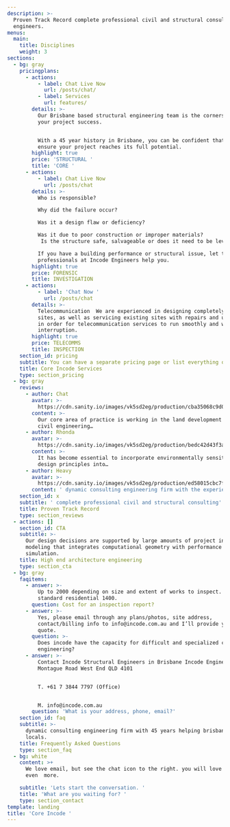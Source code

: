 ```yaml
---
description: >-
  Proven Track Record complete professional civil and structural consulting
  engineers. 
menus:
  main:
    title: Disciplines
    weight: 3
sections:
  - bg: gray
    pricingplans:
      - actions:
          - label: Chat Live Now
            url: /posts/chat/
          - label: Services
            url: features/
        details: >-
          Our Brisbane based structural engineering team is the cornerstone of
          your project success.


          With a 45 year history in Brisbane, you can be confident that we will
          ensure your project reaches its full potential. 
        highlight: true
        price: 'STRUCTURAL '
        title: 'CORE '
      - actions:
          - label: Chat Live Now
            url: /posts/chat
        details: >-
          Who is responsible? 

          Why did the failure occur? 

          Was it a design flaw or deficiency? 

          Was it due to poor construction or improper materials?
           Is the structure safe, salvageable or does it need to be levelled?

          If you have a building performance or structural issue, let the
          professionals at Incode Engineers help you.
        highlight: true
        price: FORENSIC
        title: INVESTIGATION
      - actions:
          - label: 'Chat Now '
            url: /posts/chat
        details: >-
          Telecommunication  We are experienced in designing completely new
          sites, as well as servicing existing sites with repairs and upgrades
          in order for telecommunication services to run smoothly and without
          interruption. 
        highlight: true
        price: TELECOMMS
        title: INSPECTION
    section_id: pricing
    subtitle: You can have a separate pricing page or list everything on the home page.
    title: Core Incode Services
    type: section_pricing
  - bg: gray
    reviews:
      - author: Chat
        avatar: >-
          https://cdn.sanity.io/images/vk5sd2eg/production/cba35068c9d01d6c61dd8e187deee44292494ce5-400x300.gif
        content: >-
          Our core area of practice is working in the land development sector of
          civil engineering…
      - author: Rhonda
        avatar: >-
          https://cdn.sanity.io/images/vk5sd2eg/production/bedc42d43f3a9e8d515fb037263b703625f5068d-301x307.gif
        content: >-
          It has become essential to incorporate environmentally sensitive
          design principles into…
      - author: Heavy
        avatar: >-
          https://cdn.sanity.io/images/vk5sd2eg/production/ed58015cbc7fb886fbf8b200531854ea14baa593-330x370.gif
        content: ' dynamic consulting engineering firm with the experience and knowledge'
    section_id: x
    subtitle: ' complete professional civil and structural consulting'
    title: Proven Track Record
    type: section_reviews
  - actions: []
    section_id: CTA
    subtitle: >-
      Our design decisions are supported by large amounts of project information
      modeling that integrates computational geometry with performance
      simulation. 
    title: High end architecture engineering
    type: section_cta
  - bg: gray
    faqitems:
      - answer: >-
          Up to 2000 depending on size and extent of works to inspect. For
          standard residential 1400.
        question: Cost for an inspection report?
      - answer: >-
          Yes, please email through any plans/photos, site address,
          contact/billing info to info@incode.com.au and I’ll provide you with a
          quote.
        question: >-
          Does incode have the capacity for difficult and specialized civil
          engineering?
      - answer: >-
          Contact Incode Structural Engineers in Brisbane Incode Engineers 4/258
          Montague Road West End QLD 4101


          T. +61 7 3844 7797 (Office)


          M. info@incode.com.au
        question: 'What is your address, phone, email?'
    section_id: faq
    subtitle: >-
      dynamic consulting engineering firm with 45 years helping brisbane city
      locals. 
    title: Frequently Asked Questions
    type: section_faq
  - bg: white
    content: >+
      We love email, but see the chat icon to the right. you will love this
      even  more. 

    subtitle: 'Lets start the conversation. '
    title: 'What are you waiting for? '
    type: section_contact
template: landing
title: 'Core Incode '
---
```

